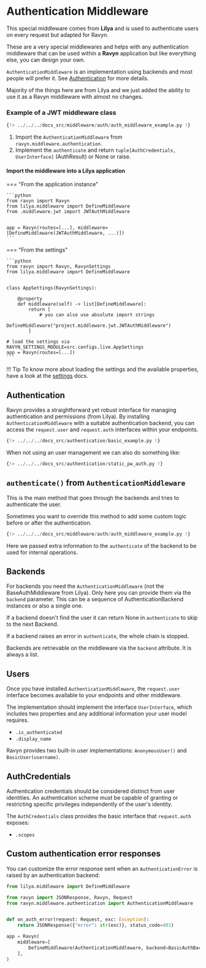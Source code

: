 # Authentication Middleware

This special middleware comes from **Lilya** and is used to authenticate users on every request but adapted for Ravyn.

These are a very special middlewares and helps with any authentication middleware that can be used within
a **Ravyn** application but like everything else, you can design your own.

`AuthenticationMiddleware` is an implementation using backends and most people will prefer it.
See [Authentication](#authentication) for more details.

Majority of the things here are from Lilya and we just added the ability to use it as a Ravyn middleware with almost no changes.

### Example of a JWT middleware class

```python title='/src/middleware/jwt.py'
{!> ../../../docs_src/middleware/auth/auth_middleware_example.py !}
```

1. Import the `AuthenticationMiddleware` from `ravyn.middleware.authentication`.
2. Implement the `authenticate` and return `tuple[AuthCredentials, UserInterface]` (AuthResult) or None or raise.

#### Import the middleware into a Lilya application

=== "From the application instance"

    ```python
    from ravyn import Ravyn
    from lilya.middleware import DefineMiddleware
    from .middleware.jwt import JWTAuthMiddleware


    app = Ravyn(routes=[...], middleware=[DefineMiddleware(JWTAuthMiddleware, ...)])
    ```

=== "From the settings"

    ```python
    from ravyn import Ravyn, RavynSettings
    from lilya.middleware import DefineMiddleware


    class AppSettings(RavynSettings):

        @property
        def middleware(self) -> list[DefineMiddleware]:
            return [
                # you can also use absolute import strings
                DefineMiddleware("project.middleware.jwt.JWTAuthMiddleware")
            ]

    # load the settings via RAVYN_SETTINGS_MODULE=src.configs.live.AppSettings
    app = Ravyn(routes=[...])
    ```

!!! Tip
    To know more about loading the settings and the available properties, have a look at the
    [settings](../application/settings.md) docs.

## Authentication

Ravyn provides a straightforward yet robust interface for managing authentication and permissions (from Lilya).
By installing `AuthenticationMiddleware` with a suitable authentication backend, you can access the `request.user` and `request.auth`
interfaces within your endpoints.

```python
{!> ../../../docs_src/authentication/basic_example.py !}
```

When not using an user management we can also do something like:

```python
{!> ../../../docs_src/authentication/static_pw_auth.py !}
```

## `authenticate()` from `AuthenticationMiddleware`

This is the main method that goes through the backends and tries to authenticate the user.

Sometimes you want to override this method to add some custom logic before or after the authentication.

```python title='project/middleware/jwt.py'
{!> ../../../docs_src/middleware/auth/auth_middleware_example.py !}
```

Here we passed extra information to the `authenticate` of the backend to be used for internal operations.

## Backends

For backends you need the `AuthenticationMiddleware` (not the BaseAuthMiddleware from Lilya). Only here you can provide them
via the `backend` parameter. This can be a sequence of AuthenticationBackend instances or also a single one.

If a backend doesn't find the user it can return None in `authenticate` to skip to the next Backend.

If a backend raises an error in `authenticate`, the whole chain is stopped.

Backends are retrievable on the middleware via the `backend` attribute. It is always a list.

## Users

Once you have installed `AuthenticationMiddleware`, the `request.user` interface becomes
available to your endpoints and other middleware.

The implementation should implement the interface `UserInterface`, which includes two properties and any additional information your user model requires.

* `.is_authenticated`
* `.display_name`

Ravyn provides two built-in user implementations: `AnonymousUser()` and `BasicUser(username)`.

## AuthCredentials

Authentication credentials should be considered distinct from user identities.
An authentication scheme must be capable of granting or restricting specific privileges independently of the user's identity.

The `AuthCredentials` class provides the basic interface that `request.auth`
exposes:

* `.scopes`

## Custom authentication error responses

You can customize the error response sent when an `AuthenticationError` is raised by an authentication backend:

```python
from lilya.middleware import DefineMiddleware

from ravyn import JSONResponse, Ravyn, Request
from ravyn.middleware.authentication import AuthenticationMiddleware


def on_auth_error(request: Request, exc: Exception):
    return JSONResponse({"error": str(exc)}, status_code=401)

app = Ravyn(
    middleware=[
        DefineMiddleware(AuthenticationMiddleware, backend=BasicAuthBackend(), on_error=on_auth_error),
    ],
)
```
